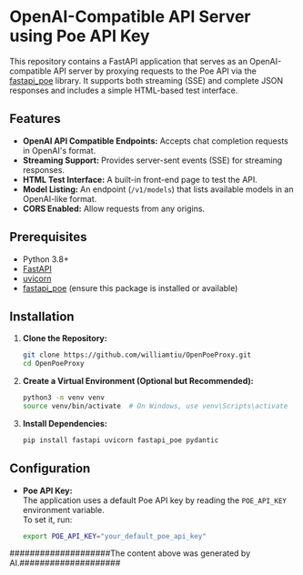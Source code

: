 # OpenAI-Compatible API Server using Poe API Key

This repository contains a FastAPI application that serves as an OpenAI-compatible API server by proxying requests to the Poe API via the [fastapi_poe](https://github.com/your-org/fastapi_poe) library. It supports both streaming (SSE) and complete JSON responses and includes a simple HTML-based test interface.

## Features

- **OpenAI API Compatible Endpoints:** Accepts chat completion requests in OpenAI's format.
- **Streaming Support:** Provides server-sent events (SSE) for streaming responses.
- **HTML Test Interface:** A built-in front-end page to test the API.
- **Model Listing:** An endpoint (`/v1/models`) that lists available models in an OpenAI-like format.
- **CORS Enabled:** Allow requests from any origins.

## Prerequisites

- Python 3.8+
- [FastAPI](https://fastapi.tiangolo.com/)
- [uvicorn](https://www.uvicorn.org/)
- [fastapi_poe](https://github.com/your-org/fastapi_poe) (ensure this package is installed or available)

## Installation

1. **Clone the Repository:**

    ```bash
    git clone https://github.com/williamtiu/OpenPoeProxy.git
    cd OpenPoeProxy
    ```

2. **Create a Virtual Environment (Optional but Recommended):**

    ```bash
    python3 -m venv venv
    source venv/bin/activate  # On Windows, use venv\Scripts\activate
    ```

3. **Install Dependencies:**

    ```bash
    pip install fastapi uvicorn fastapi_poe pydantic
    ```

## Configuration

- **Poe API Key:**  
  The application uses a default Poe API key by reading the `POE_API_KEY` environment variable.  
  To set it, run:
  
  ```bash
  export POE_API_KEY="your_default_poe_api_key"

####################The content above was generated by AI.####################
